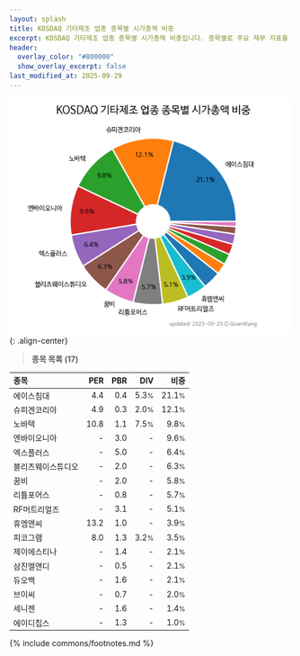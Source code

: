 ```yaml
---
layout: splash
title: KOSDAQ 기타제조 업종 종목별 시가총액 비중
excerpt: KOSDAQ 기타제조 업종 종목별 시가총액 비중입니다. 종목별로 주요 재무 지표를 함께 표시합니다.
header:
  overlay_color: "#800000"
  show_overlay_excerpt: false
last_modified_at: 2025-09-29
---
```



![KOSDAQ 기타제조 업종 종목별 시가총액 비중](/stats/sector/images/kosdaq_업종_기타제조_종목.png){: .align-center}


> **종목 목록 (17)**<a id="list"></a>

| **종목** | **PER** | **PBR** | **DIV** | **비중** |
| :------- | ------: | ------: | ------: | -------: |
| 에이스침대 | 4.4 | 0.4 | 5.3<small>%</small> | 21.1<small>%</small> |
| 슈피겐코리아 | 4.9 | 0.3 | 2.0<small>%</small> | 12.1<small>%</small> |
| 노바텍 | 10.8 | 1.1 | 7.5<small>%</small> | 9.8<small>%</small> |
| 엔바이오니아 | - | 3.0 | - | 9.6<small>%</small> |
| 엑스플러스 | - | 5.0 | - | 6.4<small>%</small> |
| 블리츠웨이스튜디오 | - | 2.0 | - | 6.3<small>%</small> |
| 꿈비 | - | 2.0 | - | 5.8<small>%</small> |
| 리튬포어스 | - | 0.8 | - | 5.7<small>%</small> |
| RF머트리얼즈 | - | 3.1 | - | 5.1<small>%</small> |
| 휴엠앤씨 | 13.2 | 1.0 | - | 3.9<small>%</small> |
| 피코그램 | 8.0 | 1.3 | 3.2<small>%</small> | 3.5<small>%</small> |
| 제이에스티나 | - | 1.4 | - | 2.1<small>%</small> |
| 삼진엘앤디 | - | 0.5 | - | 2.1<small>%</small> |
| 듀오백 | - | 1.6 | - | 2.1<small>%</small> |
| 브이씨 | - | 0.7 | - | 2.0<small>%</small> |
| 세니젠 | - | 1.6 | - | 1.4<small>%</small> |
| 에이디칩스 | - | 1.3 | - | 1.0<small>%</small> |

{% include commons/footnotes.md %}